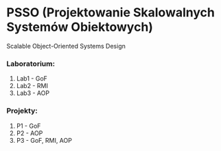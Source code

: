 # PSSO (Projektowanie Skalowalnych Systemów Obiektowych)
Scalable Object-Oriented Systems Design

### Laboratorium:
1. Lab1 - GoF
2. Lab2 - RMI
3. Lab3 - AOP

### Projekty:
1. P1 - GoF
2. P2 - AOP
3. P3 - GoF, RMI, AOP